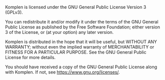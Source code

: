 Komplen is licensed under the GNU General Public License Version 3 (GPLv3).

You can redistribute it and/or modify it under the terms of the GNU General Public License as published by
the Free Software Foundation; either version 3 of the License, or (at your option) any later version.

Komplen is distributed in the hope that it will be useful, but WITHOUT ANY WARRANTY; without even the implied
warranty of MERCHANTABILITY or FITNESS FOR A PARTICULAR PURPOSE. See the GNU General Public License for more details.

You should have received a copy of the GNU General Public License along with Komplen. If not, see
<https://www.gnu.org/licenses/>.
